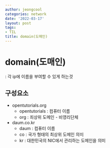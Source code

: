 ```yaml
---
author: jeongcool
categories: network
date: '2022-03-17'
layout: post
tags:
- TIL
title: domain(도매인)
---
```


# domain(도매인)
: 각 ip에 이름을 부여할 수 있게 하는것
## 구성요소
- opentutorials.org
    - opentutorials : 컴퓨터 이름
    - org : 죄상위 도메인 - 비영리단체
- daum.co.kr
    - daum : 컴퓨터 이름
    - co : 국가 형태의 최상위 도메인 의미
    - kr : 대한민국의 NIC에서 관리하는 도메인을 의미